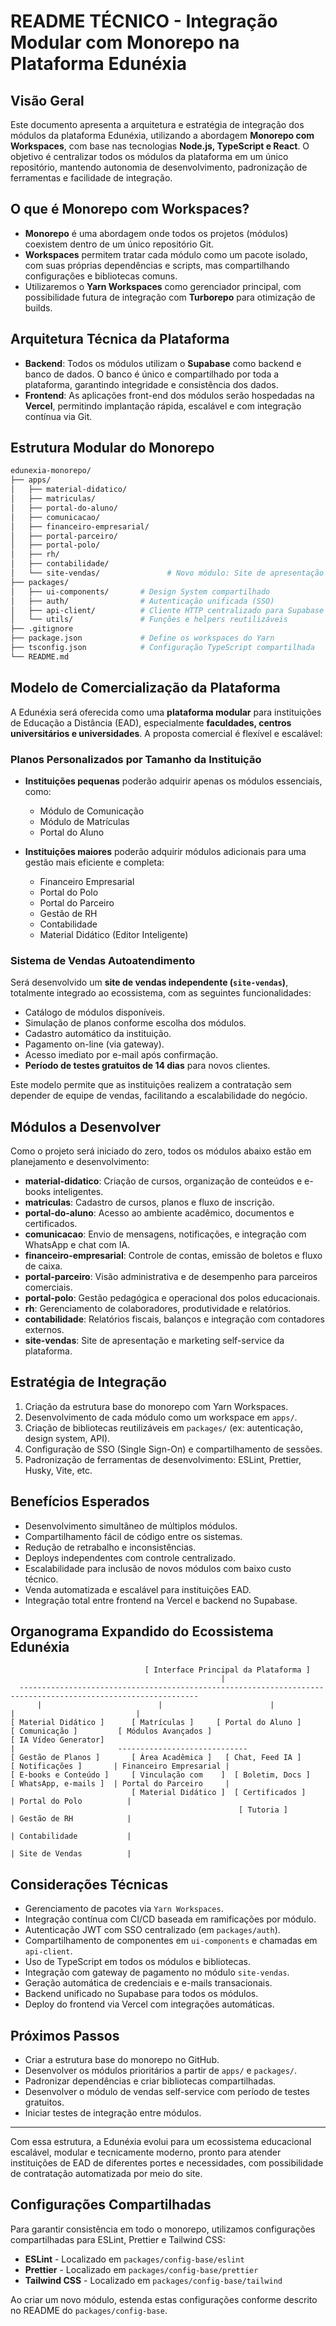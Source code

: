 # README TÉCNICO - Integração Modular com Monorepo na Plataforma Edunéxia

## Visão Geral
Este documento apresenta a arquitetura e estratégia de integração dos módulos da plataforma Edunéxia, utilizando a abordagem **Monorepo com Workspaces**, com base nas tecnologias **Node.js, TypeScript e React**. O objetivo é centralizar todos os módulos da plataforma em um único repositório, mantendo autonomia de desenvolvimento, padronização de ferramentas e facilidade de integração.

## O que é Monorepo com Workspaces?
- **Monorepo** é uma abordagem onde todos os projetos (módulos) coexistem dentro de um único repositório Git.
- **Workspaces** permitem tratar cada módulo como um pacote isolado, com suas próprias dependências e scripts, mas compartilhando configurações e bibliotecas comuns.
- Utilizaremos o **Yarn Workspaces** como gerenciador principal, com possibilidade futura de integração com **Turborepo** para otimização de builds.

## Arquitetura Técnica da Plataforma
- **Backend**: Todos os módulos utilizam o **Supabase** como backend e banco de dados. O banco é único e compartilhado por toda a plataforma, garantindo integridade e consistência dos dados.
- **Frontend**: As aplicações front-end dos módulos serão hospedadas na **Vercel**, permitindo implantação rápida, escalável e com integração contínua via Git.

## Estrutura Modular do Monorepo
```bash
edunexia-monorepo/
├── apps/
│   ├── material-didatico/
│   ├── matriculas/
│   ├── portal-do-aluno/
│   ├── comunicacao/
│   ├── financeiro-empresarial/
│   ├── portal-parceiro/
│   ├── portal-polo/
│   ├── rh/
│   ├── contabilidade/
│   └── site-vendas/               # Novo módulo: Site de apresentação e vendas self-service e whitelabel
├── packages/
│   ├── ui-components/       # Design System compartilhado
│   ├── auth/                # Autenticação unificada (SSO)
│   ├── api-client/          # Cliente HTTP centralizado para Supabase
│   └── utils/               # Funções e helpers reutilizáveis
├── .gitignore
├── package.json             # Define os workspaces do Yarn
├── tsconfig.json            # Configuração TypeScript compartilhada
└── README.md
```

## Modelo de Comercialização da Plataforma
A Edunéxia será oferecida como uma **plataforma modular** para instituições de Educação a Distância (EAD), especialmente **faculdades, centros universitários e universidades**. A proposta comercial é flexível e escalável:

### Planos Personalizados por Tamanho da Instituição
- **Instituições pequenas** poderão adquirir apenas os módulos essenciais, como:
  - Módulo de Comunicação
  - Módulo de Matrículas
  - Portal do Aluno

- **Instituições maiores** poderão adquirir módulos adicionais para uma gestão mais eficiente e completa:
  - Financeiro Empresarial
  - Portal do Polo
  - Portal do Parceiro
  - Gestão de RH
  - Contabilidade
  - Material Didático (Editor Inteligente)

### Sistema de Vendas Autoatendimento
Será desenvolvido um **site de vendas independente (`site-vendas`)**, totalmente integrado ao ecossistema, com as seguintes funcionalidades:
- Catálogo de módulos disponíveis.
- Simulação de planos conforme escolha dos módulos.
- Cadastro automático da instituição.
- Pagamento on-line (via gateway).
- Acesso imediato por e-mail após confirmação.
- **Período de testes gratuitos de 14 dias** para novos clientes.

Este modelo permite que as instituições realizem a contratação sem depender de equipe de vendas, facilitando a escalabilidade do negócio.

## Módulos a Desenvolver
Como o projeto será iniciado do zero, todos os módulos abaixo estão em planejamento e desenvolvimento:
- **material-didatico**: Criação de cursos, organização de conteúdos e e-books inteligentes.
- **matriculas**: Cadastro de cursos, planos e fluxo de inscrição.
- **portal-do-aluno**: Acesso ao ambiente acadêmico, documentos e certificados.
- **comunicacao**: Envio de mensagens, notificações, e integração com WhatsApp e chat com IA.
- **financeiro-empresarial**: Controle de contas, emissão de boletos e fluxo de caixa.
- **portal-parceiro**: Visão administrativa e de desempenho para parceiros comerciais.
- **portal-polo**: Gestão pedagógica e operacional dos polos educacionais.
- **rh**: Gerenciamento de colaboradores, produtividade e relatórios.
- **contabilidade**: Relatórios fiscais, balanços e integração com contadores externos.
- **site-vendas**: Site de apresentação e marketing self-service da plataforma.

## Estratégia de Integração
1. Criação da estrutura base do monorepo com Yarn Workspaces.
2. Desenvolvimento de cada módulo como um workspace em `apps/`.
3. Criação de bibliotecas reutilizáveis em `packages/` (ex: autenticação, design system, API).
4. Configuração de SSO (Single Sign-On) e compartilhamento de sessões.
5. Padronização de ferramentas de desenvolvimento: ESLint, Prettier, Husky, Vite, etc.

## Benefícios Esperados
- Desenvolvimento simultâneo de múltiplos módulos.
- Compartilhamento fácil de código entre os sistemas.
- Redução de retrabalho e inconsistências.
- Deploys independentes com controle centralizado.
- Escalabilidade para inclusão de novos módulos com baixo custo técnico.
- Venda automatizada e escalável para instituições EAD.
- Integração total entre frontend na Vercel e backend no Supabase.

## Organograma Expandido do Ecossistema Edunéxia
```
                              [ Interface Principal da Plataforma ]
                                               |
  --------------------------------------------------------------------------------------------------------------
      |                          |                        |                        |                           |
[ Material Didático ]      [ Matrículas ]     [ Portal do Aluno ]         [ Comunicação ]         [ Módulos Avançados ]
[ IA Vídeo Generator]                                                     |                       -----------------------------
[ Gestão de Planos ]       [ Área Acadêmica ]   [ Chat, Feed IA ]         [ Notificações ]       | Financeiro Empresarial |
[ E-books e Conteúdo ]     [ Vinculação com    ]  [ Boletim, Docs ]       [ WhatsApp, e-mails ]  | Portal do Parceiro     |
                           [ Material Didático ]  [ Certificados ]                              | Portal do Polo          |
                                                   [ Tutoria ]                                   | Gestão de RH            |
                                                                                                 | Contabilidade           |
                                                                                                 | Site de Vendas          |
```

## Considerações Técnicas
- Gerenciamento de pacotes via `Yarn Workspaces`.
- Integração contínua com CI/CD baseada em ramificações por módulo.
- Autenticação JWT com SSO centralizado (em `packages/auth`).
- Compartilhamento de componentes em `ui-components` e chamadas em `api-client`.
- Uso de TypeScript em todos os módulos e bibliotecas.
- Integração com gateway de pagamento no módulo `site-vendas`.
- Geração automática de credenciais e e-mails transacionais.
- Backend unificado no Supabase para todos os módulos.
- Deploy do frontend via Vercel com integrações automáticas.

## Próximos Passos
- Criar a estrutura base do monorepo no GitHub.
- Desenvolver os módulos prioritários a partir de `apps/` e `packages/`.
- Padronizar dependências e criar bibliotecas compartilhadas.
- Desenvolver o módulo de vendas self-service com período de testes gratuitos.
- Iniciar testes de integração entre módulos.

---

Com essa estrutura, a Edunéxia evolui para um ecossistema educacional escalável, modular e tecnicamente moderno, pronto para atender instituições de EAD de diferentes portes e necessidades, com possibilidade de contratação automatizada por meio do site.

## Configurações Compartilhadas

Para garantir consistência em todo o monorepo, utilizamos configurações compartilhadas para ESLint, Prettier e Tailwind CSS:

- **ESLint** - Localizado em `packages/config-base/eslint`
- **Prettier** - Localizado em `packages/config-base/prettier`
- **Tailwind CSS** - Localizado em `packages/config-base/tailwind`

Ao criar um novo módulo, estenda estas configurações conforme descrito no README do `packages/config-base`.

